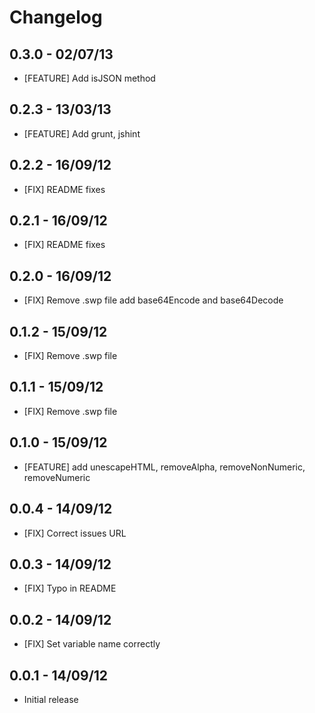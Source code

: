 # Changelog

## 0.3.0 - 02/07/13
* [FEATURE] Add isJSON method

## 0.2.3 - 13/03/13
* [FEATURE] Add grunt, jshint

## 0.2.2 - 16/09/12
* [FIX] README fixes

## 0.2.1 - 16/09/12
* [FIX] README fixes

## 0.2.0 - 16/09/12
* [FIX] Remove .swp file
add base64Encode and base64Decode

## 0.1.2 - 15/09/12
* [FIX] Remove .swp file

## 0.1.1 - 15/09/12
* [FIX] Remove .swp file

## 0.1.0 - 15/09/12
* [FEATURE] add unescapeHTML, removeAlpha, removeNonNumeric, removeNumeric

## 0.0.4 - 14/09/12
* [FIX] Correct issues URL

## 0.0.3 - 14/09/12
* [FIX] Typo in README

## 0.0.2 - 14/09/12
* [FIX] Set variable name correctly

## 0.0.1 - 14/09/12
* Initial release
